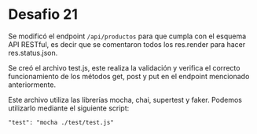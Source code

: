 # Desafio 21

Se modificó el endpoint `/api/productos` para que cumpla con el esquema API RESTful, es decir que se comentaron todos los res.render para hacer res.status.json.

Se creó el archivo test.js, este realiza la validación y verifica el correcto funcionamiento de los métodos get, post y put en el endpoint mencionado anteriormente.

Este archivo utiliza las librerías mocha, chai, supertest y faker. Podemos utilizarlo mediante el siguiente script:

```
"test": "mocha ./test/test.js"
```
